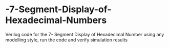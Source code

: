 # -7-Segment-Display-of-Hexadecimal-Numbers
Verilog code for the 7- Segment Display of Hexadecimal Number using any modelling style, run the code and verify  simulation results
